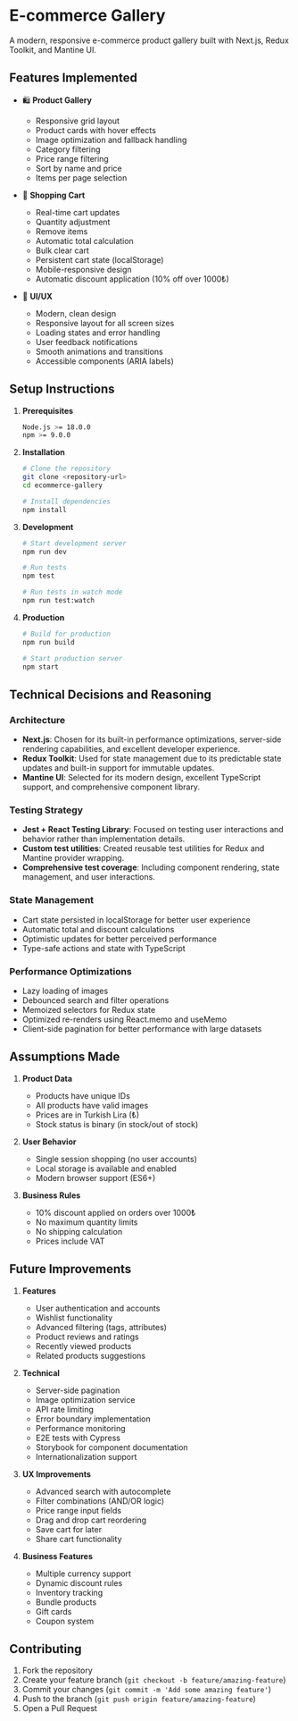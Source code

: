 # E-commerce Gallery

A modern, responsive e-commerce product gallery built with Next.js, Redux Toolkit, and Mantine UI.

## Features Implemented

- 🛍️ **Product Gallery**
  - Responsive grid layout
  - Product cards with hover effects
  - Image optimization and fallback handling
  - Category filtering
  - Price range filtering
  - Sort by name and price
  - Items per page selection

- 🛒 **Shopping Cart**
  - Real-time cart updates
  - Quantity adjustment
  - Remove items
  - Automatic total calculation
  - Bulk clear cart
  - Persistent cart state (localStorage)
  - Mobile-responsive design
  - Automatic discount application (10% off over 1000₺)

- 🎨 **UI/UX**
  - Modern, clean design
  - Responsive layout for all screen sizes
  - Loading states and error handling
  - User feedback notifications
  - Smooth animations and transitions
  - Accessible components (ARIA labels)

## Setup Instructions

1. **Prerequisites**
   ```bash
   Node.js >= 18.0.0
   npm >= 9.0.0
   ```

2. **Installation**
   ```bash
   # Clone the repository
   git clone <repository-url>
   cd ecommerce-gallery

   # Install dependencies
   npm install
   ```

3. **Development**
   ```bash
   # Start development server
   npm run dev

   # Run tests
   npm test

   # Run tests in watch mode
   npm run test:watch
   ```

4. **Production**
   ```bash
   # Build for production
   npm run build

   # Start production server
   npm start
   ```

## Technical Decisions and Reasoning

### Architecture
- **Next.js**: Chosen for its built-in performance optimizations, server-side rendering capabilities, and excellent developer experience.
- **Redux Toolkit**: Used for state management due to its predictable state updates and built-in support for immutable updates.
- **Mantine UI**: Selected for its modern design, excellent TypeScript support, and comprehensive component library.

### Testing Strategy
- **Jest + React Testing Library**: Focused on testing user interactions and behavior rather than implementation details.
- **Custom test utilities**: Created reusable test utilities for Redux and Mantine provider wrapping.
- **Comprehensive test coverage**: Including component rendering, state management, and user interactions.

### State Management
- Cart state persisted in localStorage for better user experience
- Automatic total and discount calculations
- Optimistic updates for better perceived performance
- Type-safe actions and state with TypeScript

### Performance Optimizations
- Lazy loading of images
- Debounced search and filter operations
- Memoized selectors for Redux state
- Optimized re-renders using React.memo and useMemo
- Client-side pagination for better performance with large datasets

## Assumptions Made

1. **Product Data**
   - Products have unique IDs
   - All products have valid images
   - Prices are in Turkish Lira (₺)
   - Stock status is binary (in stock/out of stock)

2. **User Behavior**
   - Single session shopping (no user accounts)
   - Local storage is available and enabled
   - Modern browser support (ES6+)

3. **Business Rules**
   - 10% discount applied on orders over 1000₺
   - No maximum quantity limits
   - No shipping calculation
   - Prices include VAT

## Future Improvements

1. **Features**
   - User authentication and accounts
   - Wishlist functionality
   - Advanced filtering (tags, attributes)
   - Product reviews and ratings
   - Recently viewed products
   - Related products suggestions

2. **Technical**
   - Server-side pagination
   - Image optimization service
   - API rate limiting
   - Error boundary implementation
   - Performance monitoring
   - E2E tests with Cypress
   - Storybook for component documentation
   - Internationalization support

3. **UX Improvements**
   - Advanced search with autocomplete
   - Filter combinations (AND/OR logic)
   - Price range input fields
   - Drag and drop cart reordering
   - Save cart for later
   - Share cart functionality

4. **Business Features**
   - Multiple currency support
   - Dynamic discount rules
   - Inventory tracking
   - Bundle products
   - Gift cards
   - Coupon system

## Contributing

1. Fork the repository
2. Create your feature branch (`git checkout -b feature/amazing-feature`)
3. Commit your changes (`git commit -m 'Add some amazing feature'`)
4. Push to the branch (`git push origin feature/amazing-feature`)
5. Open a Pull Request

